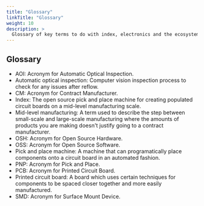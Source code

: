 ```yaml
---
title: "Glossary"
linkTitle: "Glossary"
weight: 10
description: >
  Glossary of key terms to do with index, electronics and the ecosystem around pick and place machines.
---
```


## Glossary

* AOI: Acronym for Automatic Optical Inspection.
* Automatic optical inspection: Computer vision inspection process to check for any issues after reflow.
* CM: Acronym for Contract Manufacturer.
* Index: The open source pick and place machine for creating populated circuit boards on a mid-level manufacturing scale.
* Mid-level manufacturing: A term used to describe the step between small-scale and large-scale manufacturing where the amounts of products you are making doesn't justify going to a contract manufacturer.
* OSH: Acronym for Open Source Hardware.
* OSS: Acronym for Open Source Software.
* Pick and place machine: A machine that can programatically place components onto a circuit board in an automated fashion.
* PNP: Acronym for Pick and Place.
* PCB: Acronym for Printed Circuit Board.
* Printed circuit board: A board which uses certain techniques for components to be spaced closer together and more easily manufactured.
* SMD: Acronym for Surface Mount Device.

